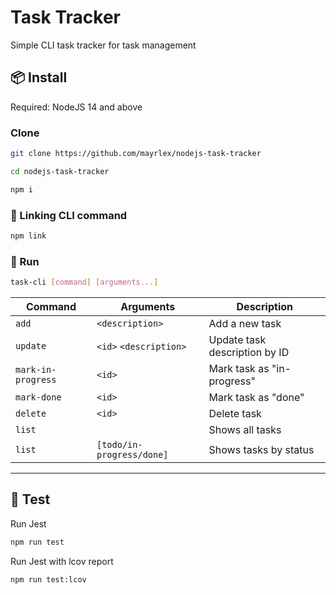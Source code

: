 # Task Tracker

Simple CLI task tracker for task management

## 📦 Install

Required: NodeJS 14 and above

### Clone

```bash
git clone https://github.com/mayrlex/nodejs-task-tracker

cd nodejs-task-tracker

npm i
```

### 🔗 Linking CLI command

```bash
npm link
```

### 🚀 Run

```bash
task-cli [command] [arguments...]
```

| Command            | Arguments                 | Description                   |
| ------------------ | ------------------------- | ----------------------------- |
| `add`              | `<description>`           | Add a new task                |
| `update`           | `<id>` `<description>`    | Update task description by ID |
| `mark-in-progress` | `<id>`                    | Mark task as "in-progress"    |
| `mark-done`        | `<id>`                    | Mark task as "done"           |
| `delete`           | `<id>`                    | Delete task                   |
| `list`             |                           | Shows all tasks               |
| `list`             | `[todo/in-progress/done]` | Shows tasks by status         |

---

## 🧪 Test

Run Jest

```bash
npm run test
```

Run Jest with lcov report

```bash
npm run test:lcov
```